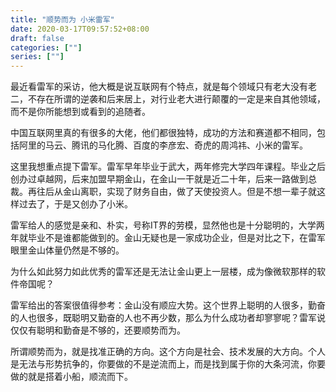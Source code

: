 ```yaml
---
title: "顺势而为 小米雷军"
date: 2020-03-17T09:57:52+08:00
draft: false
categories: [""]
series: [""]
---
```


最近看雷军的采访，他大概是说互联网有个特点，就是每个领域只有老大没有老二，不存在所谓的逆袭和后来居上，对行业老大进行颠覆的一定是来自其他领域，而不是你所能想到或看到的追随者。

中国互联网里真的有很多的大佬，他们都很独特，成功的方法和赛道都不相同，包括阿里的马云、腾讯的马化腾、百度的李彦宏、奇虎的周鸿祎、小米的雷军。

这里我想重点提下雷军。雷军早年毕业于武大，两年修完大学四年课程。毕业之后创办过卓越网，后来加盟早期金山，在金山一干就是近二十年，后来一路做到总裁。再往后从金山离职，实现了财务自由，做了天使投资人。但是不想一辈子就这样过去了，于是又创办了小米。

雷军给人的感觉是亲和、朴实，号称IT界的劳模，显然他也是十分聪明的，大学两年就毕业不是谁都能做到的。金山无疑也是一家成功企业，但是对比之下，在雷军眼里金山体量仍然是不够的。

为什么如此努力如此优秀的雷军还是无法让金山更上一层楼，成为像微软那样的软件帝国呢？

雷军给出的答案很值得参考：金山没有顺应大势。这个世界上聪明的人很多，勤奋的人也很多，既聪明又勤奋的人也不再少数，那么为什么成功者却寥寥呢？雷军说仅仅有聪明和勤奋是不够的，还要顺势而为。

所谓顺势而为，就是找准正确的方向。这个方向是社会、技术发展的大方向。个人是无法与形势抗争的，你要做的不是逆流而上，而是找到属于你的大条河流，你要做的就是搭着小船，顺流而下。


